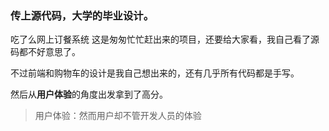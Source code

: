 ### 传上源代码，大学的毕业设计。
吃了么网上订餐系统
这是匆匆忙忙赶出来的项目，还要给大家看，我自己看了源码都不好意思了。

不过前端和购物车的设计是我自己想出来的，还有几乎所有代码都是手写。

然后从**用户体验**的角度出发拿到了高分。

> 用户体验：然而用户却不管开发人员的体验
